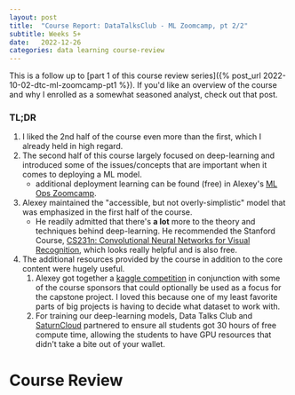 ```yaml
---
layout: post
title:  "Course Report: DataTalksClub - ML Zoomcamp, pt 2/2"
subtitle: Weeks 5+
date:   2022-12-26
categories: data learning course-review
---
```


This is a follow up to [part 1 of this course review series]({% post_url 2022-10-02-dtc-ml-zoomcamp-pt1 %}). If you'd like an overview of the course and why I enrolled as a somewhat seasoned analyst, check out that post.

### TL;DR

1. I liked the 2nd half of the course even more than the first, which I already held in high regard.
2. The second half of this course largely focused on deep-learning and introduced some of the issues/concepts that are important when it comes to deploying a ML model.
    * additional deployment learning can be found (free) in Alexey's [ML Ops Zoomcamp][1].
3. Alexey maintained the "accessible, but not overly-simplistic" model that was emphasized in the first half of the course.
    * He readily admitted that there's __a lot__ more to the theory and techniques behind deep-learning. He recommended the Stanford Course, [CS231n: Convolutional Neural Networks for Visual Recognition][2], which looks really helpful and is also free.
4. The additional resources provided by the course in addition to the core content were hugely useful.
    1. Alexey got together a [kaggle competition][3] in conjunction with some of the course sponsors that could optionally be used as a focus for the capstone project. I loved this because one of my least favorite parts of big projects is having to decide what dataset to work with.
    2. For training our deep-learning models, Data Talks Club and [SaturnCloud][4] partnered to ensure all students got 30 hours of free compute time, allowing the students to have GPU resources that didn't take a bite out of your wallet.

# Course Review




[1]: https://github.com/DataTalksClub/mlops-zoomcamp
[2]: https://cs231n.github.io/
[3]: https://www.kaggle.com/competitions/kitchenware-classification
[4]: https://saturncloud.io/